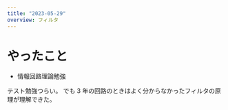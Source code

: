 ```yaml
---
title: "2023-05-29"
overview: フィルタ
---
```


# やったこと

- 情報回路理論勉強

テスト勉強つらい。
でも 3 年の回路のときはよく分からなかったフィルタの原理が理解できた。
